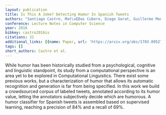 ```yaml
---
layout: publication
title: Is This A Joke? Detecting Humor In Spanish Tweets
authors: "Santiago Castro, Mat\xEDas Cubero, Diego Garat, Guillermo Moncecchi"
conference: Lecture Notes in Computer Science
year: 2016
bibkey: castro2016is
citations: 31
additional_links: [{name: Paper, url: 'https://arxiv.org/abs/1703.09527'}]
tags: []
short_authors: Castro et al.
---
```

While humor has been historically studied from a psychological, cognitive and
linguistic standpoint, its study from a computational perspective is an area
yet to be explored in Computational Linguistics. There exist some previous
works, but a characterization of humor that allows its automatic recognition
and generation is far from being specified. In this work we build a
crowdsourced corpus of labeled tweets, annotated according to its humor value,
letting the annotators subjectively decide which are humorous. A humor
classifier for Spanish tweets is assembled based on supervised learning,
reaching a precision of 84% and a recall of 69%.